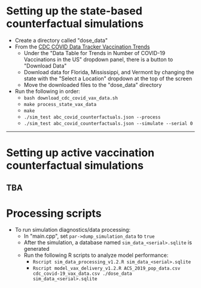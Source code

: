# Setting up the state-based counterfactual simulations
* Create a directory called "dose_data"
* From the [CDC COVID Data Tracker Vaccination Trends](https://covid.cdc.gov/covid-data-tracker/#vaccination-trends)
    - Under the "Data Table for Trends in Number of COVID-19 Vaccinations in the US" dropdown panel, there is a button to "Download Data"
    - Download data for Florida, Mississippi, and Vermont by changing the state with the "Select a Location" dropdown at the top of the screen
    - Move the downloaded files to the "dose_data" directory
* Run the following in order:
    - `bash download_cdc_covid_vax_data.sh`
    - `make process_state_vax_data`
    - `make`
    - `./sim_test abc_covid_counterfactuals.json --process`
    - `./sim_test abc_covid_counterfactuals.json --simulate --serial 0`
---
# Setting up active vaccination counterfactual simulations
TBA
---
# Processing scripts
* To run simulation diagnostics/data processing:
    - In "main.cpp", set `par->dump_simulation_data` to `true`
    - After the simulation, a database named `sim_data_<serial>.sqlite` is generated
    - Run the following R scripts to analyze model performance:
        - `Rscript sim_data_processing_v1.2.R sim_data_<serial>.sqlite`
        - `Rscript model_vax_delivery_v1.2.R ACS_2019_pop_data.csv cdc_covid-19_vax_data.csv ./dose_data sim_data_<serial>.sqlite`

